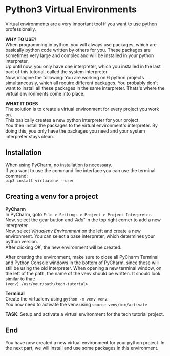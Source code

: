 # Python3 Virtual Environments
Virtual environments are a very important tool if you want to use python professionally.  

**WHY TO USE?**  
When programming in python, you will always use packages, which are basically python code written by others for you.
These packages are sometimes very large and complex and will be installed in your python interpreter.  
Up until now, you only have one interpreter, which you installed in the last part of this tutorial, called the system interpreter.  
Now, imagine the following: You are working on 6 python projects simultaneously, which all require different packages. You probably don't want to install all these packages in the same interpreter.
Thats's where the virtual environments come into place.  

**WHAT IT DOES**  
The solution is to create a virtual environment for every project you work on.  
This basically creates a new python interpreter for your project.  
You then install the packages to the virtual environment's interpreter. By doing this, you only have the packages you need and your system interpreter stays clean.

## Installation
When using PyCharm, no installation is necessary.  
If you want to use the command line interface you can use the terminal command:  
`pip3 install virtualenv --user`

## Creating a venv for a project
**PyCharm**  
In PyCharm, goto `File > Settings > Project > Project Interpreter`.  
Now, select the gear button and *'Add'* in the top right corner to add a new interpreter.  
Now, select *Virtualenv Environment* on the left and create a new environment. You can select a base interpreter, which determines your python version.  
After clicking *OK*, the new environment will be created.  

After creating the environment, make sure to close all PyCharm Terminal and Python Console windows in the bottom of PyCharm, since these will still be using the old interpreter.
When opening a new terminal window, on the left of the path, the name of the venv should be written. It should look similar to that:  
`(venv) /usr/your/path/tech-tutorial>`

**Terminal**  
Create the virtualenv using 
`python -m venv venv`.  
You now need to activate the venv using 
`source venv/bin/activate`

**TASK**: Setup and activate a virtual environment for the tech tutorial project.

## End
You have now created a new virtual environment for your python project. In the next part, we will install and use some packages in this environment.